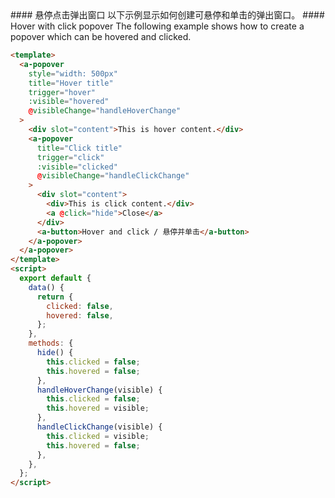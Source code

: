 <cn>
#### 悬停点击弹出窗口
以下示例显示如何创建可悬停和单击的弹出窗口。
</cn>

<us>
#### Hover with click popover
The following example shows how to create a popover which can be hovered and clicked.
</us>

```html
<template>
  <a-popover
    style="width: 500px"
    title="Hover title"
    trigger="hover"
    :visible="hovered"
    @visibleChange="handleHoverChange"
  >
    <div slot="content">This is hover content.</div>
    <a-popover
      title="Click title"
      trigger="click"
      :visible="clicked"
      @visibleChange="handleClickChange"
    >
      <div slot="content">
        <div>This is click content.</div>
        <a @click="hide">Close</a>
      </div>
      <a-button>Hover and click / 悬停并单击</a-button>
    </a-popover>
  </a-popover>
</template>
<script>
  export default {
    data() {
      return {
        clicked: false,
        hovered: false,
      };
    },
    methods: {
      hide() {
        this.clicked = false;
        this.hovered = false;
      },
      handleHoverChange(visible) {
        this.clicked = false;
        this.hovered = visible;
      },
      handleClickChange(visible) {
        this.clicked = visible;
        this.hovered = false;
      },
    },
  };
</script>
```
